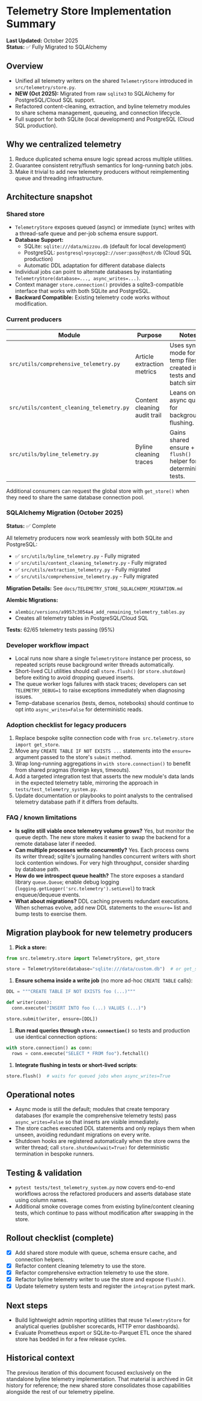 # Telemetry Store Implementation Summary

**Last Updated:** October 2025  
**Status:** ✅ Fully Migrated to SQLAlchemy

## Overview
- Unified all telemetry writers on the shared `TelemetryStore` introduced in
  `src/telemetry/store.py`.
- **NEW (Oct 2025):** Migrated from raw `sqlite3` to SQLAlchemy for PostgreSQL/Cloud SQL support.
- Refactored content-cleaning, extraction, and byline telemetry modules to
  share schema management, queueing, and connection lifecycle.
- Full support for both SQLite (local development) and PostgreSQL (Cloud SQL production).

## Why we centralized telemetry
1. Reduce duplicated schema ensure logic spread across multiple utilities.
2. Guarantee consistent retry/flush semantics for long-running batch jobs.
3. Make it trivial to add new telemetry producers without reimplementing queue
   and threading infrastructure.

## Architecture snapshot
### Shared store
- `TelemetryStore` exposes queued (async) or immediate (sync) writes with a
  thread-safe queue and per-job schema ensure support.
- **Database Support:**
  - SQLite: `sqlite:///data/mizzou.db` (default for local development)
  - PostgreSQL: `postgresql+psycopg2://user:pass@host/db` (Cloud SQL production)
  - Automatic DDL adaptation for different database dialects
- Individual jobs can point to alternate databases by instantiating 
  `TelemetryStore(database=..., async_writes=...)`.
- Context manager `store.connection()` provides a sqlite3-compatible interface
  that works with both SQLite and PostgreSQL.
- **Backward Compatible:** Existing telemetry code works without modification.

### Current producers
| Module | Purpose | Notes |
| --- | --- | --- |
| `src/utils/comprehensive_telemetry.py` | Article extraction metrics | Uses sync mode for temp files created in tests and batch sims. |
| `src/utils/content_cleaning_telemetry.py` | Content cleaning audit trail | Leans on async queue for background flushing. |
| `src/utils/byline_telemetry.py` | Byline cleaning traces | Gains shared ensure + `flush()` helper for deterministic tests. |

Additional consumers can request the global store with `get_store()` when they
need to share the same database connection pool.

### SQLAlchemy Migration (October 2025)

**Status:** ✅ Complete

All telemetry producers now work seamlessly with both SQLite and PostgreSQL:

- ✅ `src/utils/byline_telemetry.py` - Fully migrated
- ✅ `src/utils/content_cleaning_telemetry.py` - Fully migrated  
- ✅ `src/utils/extraction_telemetry.py` - Fully migrated
- ✅ `src/utils/comprehensive_telemetry.py` - Fully migrated

**Migration Details:** See `docs/TELEMETRY_STORE_SQLALCHEMY_MIGRATION.md`

**Alembic Migrations:** 
- `alembic/versions/a9957c3054a4_add_remaining_telemetry_tables.py`
- Creates all telemetry tables in PostgreSQL/Cloud SQL

**Tests:** 62/65 telemetry tests passing (95%)

### Developer workflow impact

- Local runs now share a single `TelemetryStore` instance per process, so
  repeated scripts reuse background writer threads automatically.
- Short-lived CLI utilities should call `store.flush()` (or `store.shutdown`)
  before exiting to avoid dropping queued inserts.
- The queue worker logs failures with stack traces; developers can set
  `TELEMETRY_DEBUG=1` to raise exceptions immediately when diagnosing issues.
- Temp-database scenarios (tests, demos, notebooks) should continue to opt
  into `async_writes=False` for deterministic reads.

### Adoption checklist for legacy producers

1. Replace bespoke sqlite connection code with `from src.telemetry.store import
   get_store`.
1. Move any `CREATE TABLE IF NOT EXISTS ...` statements into the `ensure=`
   argument passed to the store's `submit` method.
1. Wrap long-running aggregations in `with store.connection()` to benefit from
   shared pragmas (foreign keys, timeouts).
1. Add a targeted integration test that asserts the new module's data lands in
   the expected telemetry table, mirroring the approach in
   `tests/test_telemetry_system.py`.
1. Update documentation or playbooks to point analysts to the centralised
   telemetry database path if it differs from defaults.

### FAQ / known limitations

- **Is sqlite still viable once telemetry volume grows?** Yes, but monitor the
  queue depth. The new store makes it easier to swap the backend for a remote
  database later if needed.
- **Can multiple processes write concurrently?** Yes. Each process owns its
  writer thread; sqlite's journaling handles concurrent writers with short
  lock contention windows. For very high throughput, consider sharding by
  database path.
- **How do we introspect queue health?** The store exposes a standard library
  `queue.Queue`; enable debug logging (`logging.getLogger('src.telemetry').setLevel`)
  to track enqueue/dequeue events.
- **What about migrations?** DDL caching prevents redundant executions. When
  schemas evolve, add new DDL statements to the `ensure=` list and bump tests
  to exercise them.

## Migration playbook for new telemetry producers

1. **Pick a store:**

  ```python
  from src.telemetry.store import TelemetryStore, get_store

  store = TelemetryStore(database="sqlite:///data/custom.db")  # or get_store()
  ```

1. **Ensure schema inside a write job** (no more ad-hoc `CREATE TABLE` calls):

  ```python
  DDL = """CREATE TABLE IF NOT EXISTS foo (...)"""

  def writer(conn):
    conn.execute("INSERT INTO foo (...) VALUES (...)")

  store.submit(writer, ensure=[DDL])
  ```

1. **Run read queries through `store.connection()`** so tests and production use
   identical connection options:

  ```python
  with store.connection() as conn:
    rows = conn.execute("SELECT * FROM foo").fetchall()
  ```

1. **Integrate flushing in tests or short-lived scripts**:

  ```python
  store.flush()  # waits for queued jobs when async_writes=True
  ```

## Operational notes

- Async mode is still the default; modules that create temporary databases (for
  example the comprehensive telemetry tests) pass `async_writes=False` so that
  inserts are visible immediately.
- The store caches executed DDL statements and only replays them when unseen,
  avoiding redundant migrations on every write.
- Shutdown hooks are registered automatically when the store owns the writer
  thread; call `store.shutdown(wait=True)` for deterministic termination in
  bespoke runners.

## Testing & validation

- `pytest tests/test_telemetry_system.py` now covers end-to-end workflows across
  the refactored producers and asserts database state using column names.
- Additional smoke coverage comes from existing byline/content cleaning tests,
  which continue to pass without modification after swapping in the store.

## Rollout checklist (complete)

- [x] Add shared store module with queue, schema ensure cache, and connection
      helpers.
- [x] Refactor content cleaning telemetry to use the store.
- [x] Refactor comprehensive extraction telemetry to use the store.
- [x] Refactor byline telemetry writer to use the store and expose `flush()`.
- [x] Update telemetry system tests and register the `integration` pytest mark.

## Next steps

- Build lightweight admin reporting utilities that reuse `TelemetryStore` for
  analytical queries (publisher scorecards, HTTP error dashboards).
- Evaluate Prometheus export or SQLite-to-Parquet ETL once the shared store has
  bedded in for a few release cycles.

## Historical context

The previous iteration of this document focused exclusively on the standalone
byline telemetry implementation. That material is archived in Git history for
reference; the new shared store consolidates those capabilities alongside the
rest of our telemetry pipeline.
